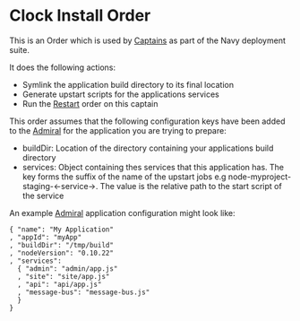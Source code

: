 # Clock Install Order

This is an Order which is used by [Captains](http://github.com/microadam/navy-captain) as part of the Navy deployment suite.

It does the following actions:

* Symlink the application build directory to its final location
* Generate upstart scripts for the applications services
* Run the [Restart](http://github.com/clocklimited/navy-clock-restart) order on this captain

This order assumes that the following configuration keys have been added to the [Admiral](http://github.com/microadam/navy-admiral) for the application you are trying to prepare:

* buildDir: Location of the directory containing your applications build directory
* services: Object containing thes services that this application has. The key forms the suffix of the name of the upstart jobs e.g node-myproject-staging-<-service->. The value is the relative path to the start script of the service

An example [Admiral](http://github.com/microadam/navy-admiral) application configuration might look like:

    { "name": "My Application"
    , "appId": "myApp"
    , "buildDir": "/tmp/build"
    , "nodeVersion": "0.10.22"
    , "services":
      { "admin": "admin/app.js"
      , "site": "site/app.js"
      , "api": "api/app.js"
      , "message-bus": "message-bus.js"
      }
    }
